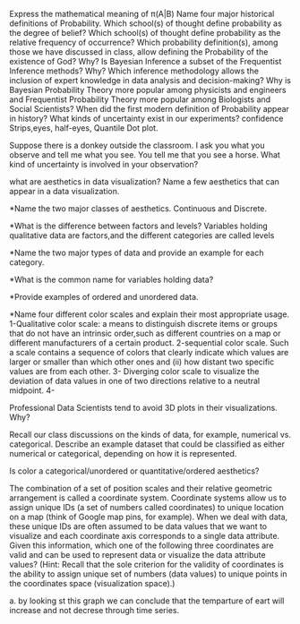 Express the mathematical meaning of π(A|B)
Name four major historical definitions of Probability.
Which school(s) of thought define probability as the degree of belief?
Which school(s) of thought define probability as the relative frequency of occurrence?
Which probability definition(s), among those we have discussed in class, allow defining the Probability of the existence of God? Why?
Is Bayesian Inference a subset of the Frequentist Inference methods? Why?
Which inference methodology allows the inclusion of expert knowledge in data analysis and decision-making?
Why is Bayesian Probability Theory more popular among physicists and engineers and Frequentist Probability Theory more popular among Biologists and Social Scientists?
When did the first modern definition of Probability appear in history?
What kinds of uncertainty exist in our experiments? confidence Strips,eyes, half-eyes, Quantile Dot plot.

Suppose there is a donkey outside the classroom. I ask you what you observe and tell me what you see. You tell me that you see a horse. What kind of uncertainty is involved in your observation?

what are aesthetics in data visualization? Name a few aesthetics that can appear in a data visualization.

*Name the two major classes of aesthetics. Continuous and Discrete.

*What is the difference between factors and levels? Variables holding qualitative data are factors,and the different categories are called levels

*Name the two major types of data and provide an example for each category.

*What is the common name for variables holding data?

*Provide examples of ordered and unordered data.

*Name four different color scales and explain their most appropriate usage. 
1-Qualitative color scale: a means to distinguish discrete items or groups that do not have an intrinsic order,such as different countries on a map or different manufacturers of a certain product.
2-sequential color scale. Such a scale contains a sequence of colors that clearly indicate which values are larger or smaller than which other ones and (ii) how distant two specific values are from each other.
3- Diverging color scale to visualize the deviation of data values in one of two directions relative to a neutral midpoint.
4-

Professional Data Scientists tend to avoid 3D plots in their visualizations. Why?

Recall our class discussions on the kinds of data, for example, numerical vs. categorical.
Describe an example dataset that could be classified as either numerical or categorical, depending on how it is represented.

Is color a categorical/unordered or quantitative/ordered aesthetics?

The combination of a set of position scales and their relative geometric arrangement is called a coordinate system.
Coordinate systems allow us to assign unique IDs (a set of numbers called coordinates) to unique location on a map (think of Google map pins, for example).
When we deal with data, these unique IDs are often assumed to be data values that we want to visualize and each coordinate axis corresponds to a single data attribute.
Given this information, which one of the following three coordinates are valid and can be used to represent data or visualize the data attribute values?
(Hint: Recall that the sole criterion for the validity of coordinates is the ability to assign unique set of numbers (data values) to unique points in the coordinates space (visualization space).)


a. by looking st this graph we can conclude that the temparture of eart will increase and not decrese through time series.
